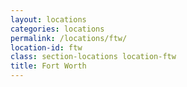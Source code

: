 ```yaml
---
layout: locations
categories: locations
permalink: /locations/ftw/
location-id: ftw
class: section-locations location-ftw
title: Fort Worth
---
```

